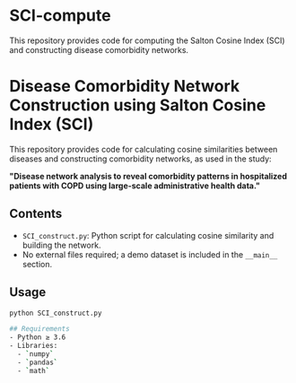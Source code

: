 # SCI-compute
This repository provides code for computing the Salton Cosine Index (SCI) and constructing disease comorbidity networks.  
# Disease Comorbidity Network Construction using Salton Cosine Index (SCI)

This repository provides code for calculating cosine similarities between diseases and constructing comorbidity networks, as used in the study:

**"Disease network analysis to reveal comorbidity patterns in hospitalized patients with COPD using large-scale administrative health data."**


## Contents
- `SCI_construct.py`: Python script for calculating cosine similarity and building the network.
- No external files required; a demo dataset is included in the `__main__` section.

## Usage
```bash
python SCI_construct.py

## Requirements
- Python ≥ 3.6  
- Libraries:
  - `numpy`
  - `pandas`
  - `math`
